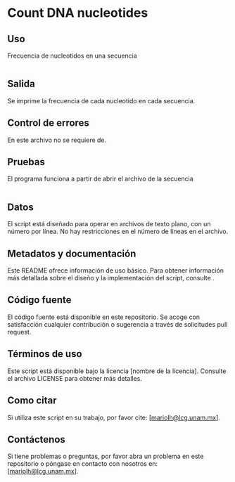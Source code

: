 # Count DNA nucleotides


## Uso
Frecuencia de nucleotidos en una secuencia
```

```
## Salida
Se imprime la frecuencia de cada nucleotido en cada secuencia.

## Control de errores
En este archivo no se requiere de.

## Pruebas
El programa funciona a partir de abrir el archivo de la secuencia
```
```
## Datos
El script está diseñado para operar en archivos de texto plano, con un número por línea. No hay restricciones en el número de líneas en el archivo.

## Metadatos y documentación

Este README ofrece información de uso básico. Para obtener información más detallada sobre el diseño y la implementación del script, consulte .

## Código fuente

El código fuente está disponible en este repositorio. Se acoge con satisfacción cualquier contribución o sugerencia a través de solicitudes pull request.

## Términos de uso

Este script está disponible bajo la licencia [nombre de la licencia]. Consulte el archivo LICENSE para obtener más detalles.

## Como citar

Si utiliza este script en su trabajo, por favor cite: [mariolh@lcg.unam.mx].

## Contáctenos

Si tiene problemas o preguntas, por favor abra un problema en este repositorio o póngase en contacto con nosotros en: [mariolh@lcg.unam.mx].



